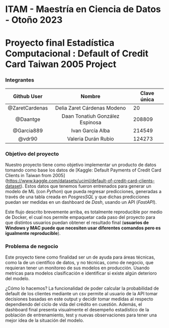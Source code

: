 # ITAM - Maestría en Ciencia de Datos - Otoño 2023
# Proyecto final Estadística Computacional : Default of Credit Card Taiwan 2005 Project

### Integrantes

|       Github User        |              Nombre               | Clave única |
| :---------------: | :-------------------------------: | ----------- |
| @ZaretCardenas |    Delia Zaret Cárdenas Modeno    |  20     |
|      @Daantge      | Daan Tonatiuh González Espinosa | 208809      |
|     @Garcia889     |      Ivan García Alba      | 214549      |
|    @vdr90     |    Valeria Durán Rubio     | 124273      |

### **Objetivo del proyecto**
Nuestro proyecto tiene como objetivo implementar un producto de datos tomando como base los datos de [Kaggle: Default Payments of Credit Card Clients in Taiwan from 2005] (https://www.kaggle.com/datasets/uciml/default-of-credit-card-clients-dataset). Estos datos que tenemos fueron entrenados para generar un modelo de ML (con *Python*) que pueda regresar predicciones, generadas a través  de una tabla creada en *PosgresSQL* y que dichas predicciones puedan ser medidas en un dashboard de *Dash*, usando un API (*FastAPI*).

Este flujo descrito brevemente arriba, es totalmente reproducible por medio de Docker, el cual nos permite empaquetar cada paso del proyecto para que distintos usuarios puedan obtener el resultado final (**usuarios de Windows y MAC puede que necesiten usar diferentes comandos pero es igualmente reproducible**).

### **Problema de negocio**
Este proyecto tiene como finalidad ser un de ayuda para áreas técnicas, como la de un científico de datos, y no técnicas, como de negocio, que requieran tener un monitoreo de sus modelos en producción. Usando metricas para modelos clasificación e identificar si existe algún deterioro del modelo. 

¿Cómo lo hacemos? La funcionalidad de poder calcular la probabilidad de default de los clientes mediante un csv permite al usuario de la API tomar decisiones basadas en este output y decidir tomar medidas al respecto dependiendo del ciclo de vida del crédito en cuestión. Además, el dashboard final presenta visualmente el desempeño estadístico de la población de entrenamiento, test y nuevas observaciones para tener una mejor idea de la situación del modelo.
